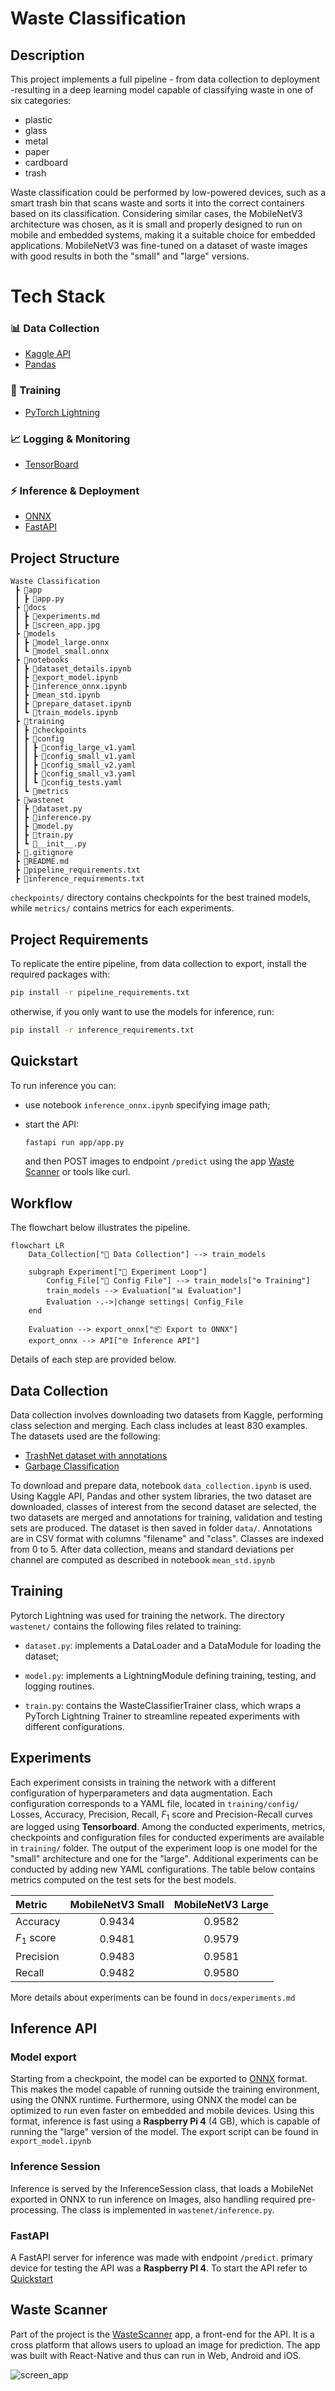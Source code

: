 # Waste Classification

## Description
This project implements a full pipeline - from data collection to deployment -resulting in a  deep learning model capable of classifying waste in one of six categories:
- plastic
- glass
- metal
- paper
- cardboard
- trash

Waste classification could be performed by low-powered devices, such as a smart trash bin that scans waste and sorts it into the correct containers based on its classification. Considering similar cases, the MobileNetV3 architecture was chosen, as it is small and properly designed to run on mobile and embedded systems, making it a suitable choice for embedded applications. MobileNetV3 was fine-tuned on a dataset of waste images with good results in both the "small" and "large" versions.

# Tech Stack

### 📊 Data Collection
- [Kaggle API](https://www.kaggle.com/docs/api)  
- [Pandas](https://pandas.pydata.org/)

### 🧠 Training
- [PyTorch Lightning](https://www.pytorchlightning.ai/)

### 📈 Logging & Monitoring
- [TensorBoard](https://www.tensorflow.org/tensorboard)

### ⚡ Inference & Deployment
- [ONNX](https://onnx.ai/)  
- [FastAPI](https://fastapi.tiangolo.com/)


## Project Structure
```
Waste Classification
 ┣ 📂app
 ┃ ┣ 📜app.py
 ┣ 📂docs
 ┃ ┣ 📜experiments.md
 ┃ ┣ 📜screen_app.jpg
 ┣ 📂models
 ┃ ┣ 📜model_large.onnx
 ┃ ┗ 📜model_small.onnx
 ┣ 📂notebooks
 ┃ ┣ 📜dataset_details.ipynb
 ┃ ┣ 📜export_model.ipynb
 ┃ ┣ 📜inference_onnx.ipynb
 ┃ ┣ 📜mean_std.ipynb
 ┃ ┣ 📜prepare_dataset.ipynb
 ┃ ┗ 📜train_models.ipynb
 ┣ 📂training
 ┃ ┣ 📂checkpoints
 ┃ ┣ 📂config
 ┃ ┃ ┣ 📜config_large_v1.yaml
 ┃ ┃ ┣ 📜config_small_v1.yaml
 ┃ ┃ ┣ 📜config_small_v2.yaml
 ┃ ┃ ┣ 📜config_small_v3.yaml
 ┃ ┃ ┗ 📜config_tests.yaml
 ┃ ┗ 📂metrics
 ┣ 📂wastenet
 ┃ ┣ 📜dataset.py
 ┃ ┣ 📜inference.py
 ┃ ┣ 📜model.py
 ┃ ┣ 📜train.py
 ┃ ┗ 📜__init__.py
 ┣ 📜.gitignore
 ┣ 📜README.md
 ┣ 📜pipeline_requirements.txt
 ┣ 📜inference_requirements.txt
```

```checkpoints/``` directory contains checkpoints for the best trained models, while ```metrics/``` contains metrics for each experiments.
## Project Requirements
To replicate the entire pipeline, from data collection to export, install the required packages with:
```bash
pip install -r pipeline_requirements.txt
```
otherwise, if you only want to use the models for inference, run:
```bash
pip install -r inference_requirements.txt
```
## Quickstart
To run inference you can:
- use notebook ```inference_onnx.ipynb``` specifying image path;
- start the API:

    ```bash
    fastapi run app/app.py
    ```
    and then POST images to endpoint ```/predict``` using the app [Waste Scanner]() or tools like curl.

## Workflow
The flowchart below illustrates the pipeline.
```mermaid 
flowchart LR
    Data_Collection["📂 Data Collection"] --> train_models

    subgraph Experiment["🔁 Experiment Loop"]
        Config_File["📝 Config File"] --> train_models["⚙️ Training"]
        train_models --> Evaluation["📊 Evaluation"]
        Evaluation -.->|change settings| Config_File
    end

    Evaluation --> export_onnx["📦 Export to ONNX"]
    export_onnx --> API["🌐 Inference API"]
``` 
Details of each step are provided below.
## Data Collection
Data collection involves downloading two datasets from Kaggle, performing class selection and merging. Each class includes at least 830 examples. The datasets used are the following:
- [TrashNet dataset with annotations](https://www.kaggle.com/datasets/asdasdasasdas/garbage-classification?select=Garbage+classification)
- [Garbage Classification](www.kaggle.com/datasets/mostafaabla/garbage-classification)

To download and prepare data, notebook ```data_collection.ipynb``` is used. Using Kaggle API, Pandas and other system libraries, the two dataset are downloaded, classes of interest from the second dataset are selected, the two datasets are merged and annotations for training, validation and testing sets are produced. The dataset is then saved in folder ```data/```. Annotations are in CSV format with columns "filename" and "class". Classes are indexed from 0 to 5. After data collection, means and standard deviations per channel are computed as described in notebook ```mean_std.ipynb```

## Training
Pytorch Lightning was used for training the network. The directory ```wastenet/``` contains the following files related to training:

- ```dataset.py```: implements a DataLoader and a DataModule for loading the dataset;

- ```model.py```: implements a LightningModule defining training, testing, and logging routines.

- ```train.py```: contains the WasteClassifierTrainer class, which wraps a PyTorch Lightning Trainer to streamline repeated experiments with different configurations.

## Experiments
Each experiment consists in training the network with a different configuration of hyperparameters and data augmentation.  Each configuration corresponds to a YAML file, located in ```training/config/``` Losses, Accuracy, Precision, Recall, $F_1$ score and Precision-Recall curves are logged using **Tensorboard**. Among the conducted experiments, metrics, checkpoints and configuration files for conducted experiments are available in ```training/``` folder. 
The output of the experiment loop is one model for the "small" architecture and one for the "large". Additional experiments can be conducted by adding new YAML configurations.
The table below contains metrics computed on the test sets for the best models. 

<p align = "center">

| Metric | MobileNetV3 Small | MobileNetV3 Large |
|:---|:---:|:---:|
| Accuracy | 0.9434 | 0.9582 |
| $F_1$ score | 0.9481 | 0.9579 |
| Precision | 0.9483 | 0.9581 |
| Recall | 0.9482 | 0.9580 |

</p>

More details about experiments can be found in ```docs/experiments.md```

## Inference API

### Model export
Starting from a checkpoint, the model can be exported to [ONNX](https://onnx.ai/) format. This makes the model capable of running outside the training environment, using the ONNX runtime. Furthermore, using ONNX the model can be optimized to run even faster on embedded and mobile devices. Using this format, inference is fast using a **Raspberry Pi 4** (4 GB),  which is capable of running the "large" version of the model. The export script can be found in ```export_model.ipynb```

### Inference Session
Inference is served by the InferenceSession class, that loads a MobileNet exported in ONNX to run inference on Images, also handling required pre-processing. The class is implemented in  ```wastenet/inference.py```.
### FastAPI
A FastAPI server for inference was made with endpoint ```/predict```. primary device for testing the API was a **Raspberry PI 4**. To start the API refer to [Quickstart](#quickstart)
## Waste Scanner
Part of the project is the [WasteScanner]() app, a front-end for the API. It is a cross platform that allows users to upload an image for prediction. The app was built with React-Native and thus can run in Web, Android and iOS.

![screen_app](docs/screen_app.jpg)